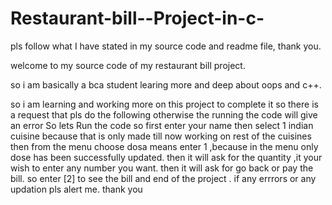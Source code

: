 # Restaurant-bill--Project-in-c-
pls follow what I have stated in my source code and readme file, thank you.


welcome to my source code of my restaurant bill project.

so i am basically a bca student learing more and deep about oops and c++.

so i am learning and working more on this project to complete it 
so there is a request that pls do the following otherwise the running the code will give an error
So lets Run the code
so first enter your name 
then select 1 indian cuisine  because that is only made till now working on rest of the 
cuisines 
then from the menu choose dosa means enter 1 ,because in the menu only dose has been 
successfully updated.
then it will ask for the quantity ,it your wish to enter any number you want.
then it will ask for go back or pay the bill. so enter [2] to see the bill
and end of the project .
if any errrors or any updation pls alert me.
thank you
